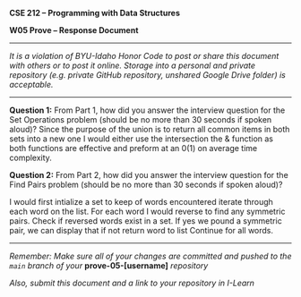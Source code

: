 **CSE 212 – Programming with Data Structures**

**W05 Prove – Response Document**

------------------------------------------

_It is a violation of BYU-Idaho Honor Code to post or share this document with others or to post it online.  Storage into a personal and private repository (e.g. private GitHub repository, unshared Google Drive folder) is acceptable._

------------------------------------------

**Question 1:**  From Part 1, how did you answer the interview question for the Set Operations problem (should be no more than 30 seconds if spoken aloud)?
Since the purpose of the union is to return all common items in both sets into a new one I would either use the intersection the
& function as both functions are effective and preform at an 0(1) on average time complexity. 



**Question 2:**  From Part 2, how did you answer the interview question for the Find Pairs problem (should be no more than 30 seconds if spoken aloud)?

I would first intialize a set to keep of words encountered
iterate through each word on the list. 
For each word I would reverse to find any symmetric pairs.
Check if reversed words exist in a set.
If yes we pound a symmetric pair, we can display that
if not return word to list 
Continue for all words. 

------------------------------------------

_Remember:  Make sure all of your changes are committed and pushed to the `main` branch of your_ **prove-05-[username]** _repository_

_Also, submit this document and a link to your repository in I-Learn_
